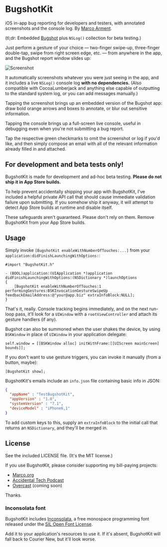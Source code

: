 BugshotKit
==========

iOS in-app bug reporting for developers and testers, with annotated screenshots and the console log. By [Marco Arment](http://www.marco.org/).

(tl;dr: Embedded [Bugshot](http://www.marco.org/bugshot) plus `NSLog()` collection for beta testing.)

Just perform a gesture of your choice — two-finger swipe-up, three-finger double-tap, swipe from right screen edge, etc. — from anywhere in the app, and the Bugshot report window slides up:

![Screenshot](https://raw.github.com/marcoarment/BugshotKit/master/example-screenshot.png)

It automatically screenshots whatever you were just seeing in the app, and it includes a live `NSLog()` console log **with no dependencies.** (Also compatible with CocoaLumberjack and anything else capable of outputting to the standard system log, or you can add messages manually.)

Tapping the screenshot brings up an embedded version of the Bugshot app: draw bold orange arrows and boxes to annotate, or blur out sensitive information.

Tapping the console brings up a full-screen live console, useful in debugging even when you're not submitting a bug report.

Tap the respective green checkmarks to omit the screenshot or log if you'd like, and then simply compose an email with all of the relevant information already filled in and attached.

## For development and beta tests only!

BugshotKit is made for development and ad-hoc beta testing. **Please do not ship it in App Store builds.**

To help prevent accidentally shipping your app with BugshotKit, I've included a helpful private API call that should cause immediate validation failure upon submitting. If you somehow ship it anyway, it will attempt to detect App Store builds at runtime and disable itself.

These safeguards aren't guaranteed. Please don't rely on them. Remove BugshotKit from your App Store builds.

## Usage

Simply invoke `[BugshotKit enableWithNumberOfTouches:...]` from your `application:didFinishLaunchingWithOptions:`:

```obj-c
#import "BugshotKit.h"

- (BOOL)application:(UIApplication *)application didFinishLaunchingWithOptions:(NSDictionary *)launchOptions
{
    [BugshotKit enableWithNumberOfTouches:1 performingGestures:BSKInvocationGestureSwipeUp feedbackEmailAddress:@"your@app.biz" extraInfoBlock:NULL];
}
```

That's it, really. Console tracking begins immediately, and on the next run-loop pass, it'll look for a `UIWindow` with a `rootViewController` and attach its gesture handlers (if any).

Bugshot can also be summoned when the user shakes the device, by using `BSKWindow` in place of `UIWindow` in your application delegate:

```obj-c
self.window = [[BSKWindow alloc] initWithFrame:[[UIScreen mainScreen] bounds]];
```

If you don't want to use gesture triggers, you can invoke it manually (from a button, maybe):

```obj-c
[BugshotKit show];
```

BugshotKit's emails include an `info.json` file containing basic info in JSON:

```json
{
  "appName" : "TestBugshotKit",
  "appVersion" : "1.0",
  "systemVersion" : "7.1",
  "deviceModel" : "iPhone6,1"
}
```

To add custom keys to this, supply an `extraInfoBlock` to the initial call that returns an `NSDictionary`, and they'll be merged in.

## License

See the included LICENSE file. (It's the MIT license.)

If you use BugshotKit, please consider supporting my bill-paying projects:

* [Marco.org](http://www.marco.org/)
* [Accidental Tech Podcast](http://atp.fm/)
* [Overcast](http://overcast.fm/) (coming soon)

Thanks.

### Inconsolata font

BugshotKit includes [Inconsolata](http://levien.com/type/myfonts/inconsolata.html), a free monospace programming font released under the [SIL Open Font License](http://scripts.sil.org/cms/scripts/page.php?site_id=nrsi&item_id=OFL).

Add it to your application's resources to use it. If it's absent, BugshotKit will fall back to Courier New, but it'll look worse.
